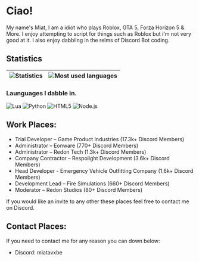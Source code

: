 # Ciao!

My name's Miat, I am a idiot who plays Roblox, GTA 5, Forza Horizon 5 & More. I enjoy attempting to script for things such as Roblox but i'm not very good at it. I also enjoy dabbling in the relms of Discord Bot coding.

## Statistics

| ![Statistics](https://github-readme-stats.vercel.app/api?username=miatya&count_private=true&theme=blue-green) | ![Most used languages](https://github-readme-stats.vercel.app/api/top-langs/?username=miatya&theme=blue-green) |
| - | - |

### Launguages I dabble in.
![Lua](https://img.shields.io/badge/Lua-000080?logo=Lua&logoColor=white&style=for-the-badge)
![Python](https://img.shields.io/badge/Python-3776AB?logo=Python&logoColor=white&style=for-the-badge)
![HTML5](https://img.shields.io/badge/HTML5-e44d26?logo=html5%2B%2B&logoColor=white&style=for-the-badge)
![Node.js](https://img.shields.io/badge/Node.js-339933?logo=Node.js&logoColor=white&style=for-the-badge)

## Work Places:
- Trial Developer – Game Product Industries (17.3k+ Discord Members)
- Administrator – Eonware (770+ Discord Members)
- Administrator – Redon Tech (1.3k+ Discord Members)
- Company Contractor – Respolight Development (3.6k+ Discord Members)
- Head Developer - Emergency Vehicle Outfitting Company (1.6k+ Discord Members)
- Development Lead – Fire Simulations (660+ Discord Members)
- Moderator – Redon Studios (80+ Discord Members)

If you would like an invite to any other these places feel free to contact me on Discord.
## Contact Places:

If you need to contact me for any reason you can down below:
- Discord: miatavxbe
